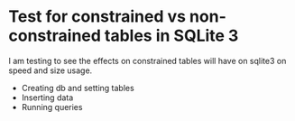 # Test for constrained vs non-constrained tables in SQLite 3

I am testing to see the effects on constrained tables will have on sqlite3
on speed and size usage.

- Creating db and setting tables
- Inserting data
- Running queries
